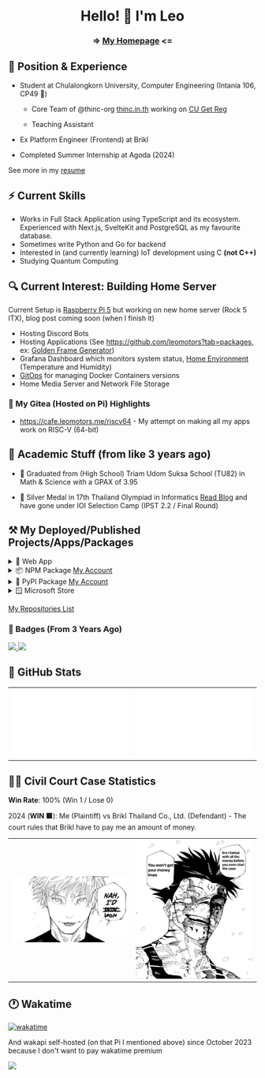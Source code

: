 <h1 align="center"> Hello! 👋 I'm Leo </h1>

<h3 align="center"> => <a href="https://leomotors.me">My Homepage</a> <= </h3>

## 🏢 Position & Experience

- Student at Chulalongkorn University, Computer Engineering (Intania 106, CP49 🥗)

  - Core Team of @thinc-org [thinc.in.th](https://thinc.in.th) working on [CU Get Reg](https://github.com/thinc-org/cugetreg)

  - Teaching Assistant

- Ex Platform Engineer (Frontend) at Brikl

- Completed Summer Internship at Agoda (2024)

See more in my [resume](https://resume.leomotors.me)

## ⚡ Current Skills

- Works in Full Stack Application using TypeScript and its ecosystem. Experienced with Next.js, SvelteKit and PostgreSQL as my favourite database.
- Sometimes write Python and Go for backend
- Interested in (and currently learning) IoT development using C **(not C++)**
- Studying Quantum Computing

## 🔍 Current Interest: Building Home Server

Current Setup is [Raspberry Pi 5](https://leomotors.me/blog/honamipi5/) but working on new home server (Rock 5 ITX), blog post coming soon (when I finish it)

- Hosting Discord Bots
- Hosting Applications (See https://github.com/leomotors?tab=packages, ex: [Golden Frame Generator](https://golden-frame.leomotors.me))
- Grafana Dashboard which monitors system status, [Home Environment](https://github.com/leomotors/home-env) (Temperature and Humidity)
- [GitOps](https://github.com/leomotors/honami-gitops) for managing Docker Containers versions
- Home Media Server and Network File Storage

### 🍵 My Gitea (Hosted on Pi) Highlights

- https://cafe.leomotors.me/riscv64 - My attempt on making all my apps work on RISC-V (64-bit)

## 🎒 Academic Stuff (from like 3 years ago)

- 🏫 Graduated from (High School) Triam Udom Suksa School (TU82) in Math & Science with a GPAX of 3.95

- 🥈 Silver Medal in 17th Thailand Olympiad in Informatics [Read Blog](https://github.com/Leomotors/TOI17-Journey#readme) and have gone under IOI Selection Camp (IPST 2.2 / Final Round)

## ⚒️ My Deployed/Published Projects/Apps/Packages

<details>
 <summary>🔺 Web App</summary>

Note: This is not updated, but I'm also want to keep this section from previous version of readme

- [Website Vector Calculator 2](https://github.com/Leomotors/Website-Vector-Calculator-2) => [Vercel App](https://mini-vector-calculator.vercel.app)
- [My Repositories](https://github.com/Leomotors/my-repos) => [Vercel App](https://repos.leomotors.vercel.app)
- [Anime Captcha](https://github.com/Leomotors/anime-captcha) => [Vercel App](https://anime-captcha.vercel.app)
- [Stupid Problems](https://github.com/Leomotors/stupid-problems) => [GitHub Pages](https://leomotors.github.io/stupid-problems/)
- [My Portfolio](https://github.com/Leomotors/portfolio-sv) => [Vercel App](https://portfolio.leomotors.vercel.app)
- [กราบครับ](https://github.com/Leomotors/grab-krub) => [Vercel App](https://grab-krub.vercel.app)

</details>

<details>
 <summary>📦 NPM Package <a href="https://www.npmjs.com/~leomotors">My Account</a> </summary>

- [polynomial-generator](https://github.com/Leomotors/polynomial-generator) =>
  [![](https://img.shields.io/npm/v/polynomial-generator.svg?maxAge=3600)](https://www.npmjs.com/package/polynomial-generator)
  [![](https://img.shields.io/npm/dt/polynomial-generator.svg?maxAge=3600)](https://www.npmjs.com/package/polynomial-generator)
- [@leomotors/scripts](git+https://github.com/Leomotors/npm-scripts.git) =>
  [![](https://img.shields.io/npm/v/@leomotors/scripts.svg?maxAge=3600)](https://www.npmjs.com/package/@leomotors/scripts)
  [![](https://img.shields.io/npm/dt/@leomotors/scripts.svg?maxAge=3600)](https://www.npmjs.com/package/@leomotors/scripts)
- [baht.c](https://github.com/Leomotors/baht.c) =>
  [![](https://img.shields.io/npm/v/baht.c.svg?maxAge=3600)](https://www.npmjs.com/package/baht.c)
  [![](https://img.shields.io/npm/dt/baht.c.svg?maxAge=3600)](https://www.npmjs.com/package/baht.c)
- [crlf-phobia](git+https://github.com/Leomotors/CRLF-Phobia.git) =>
  [![](https://img.shields.io/npm/v/crlf-phobia.svg?maxAge=3600)](https://www.npmjs.com/package/crlf-phobia)
  [![](https://img.shields.io/npm/dt/crlf-phobia.svg?maxAge=3600)](https://www.npmjs.com/package/crlf-phobia)
- [@leomotors/sv-components](https://github.com/Leomotors/sv-components) =>
  [![](https://img.shields.io/npm/v/@leomotors/sv-components.svg?maxAge=3600)](https://www.npmjs.com/package/@leomotors/sv-components)
  [![](https://img.shields.io/npm/dt/@leomotors/sv-components.svg?maxAge=3600)](https://www.npmjs.com/package/@leomotors/sv-components)
- [@leomotors/cocoa-vitepress-theme](git+https://github.com/Leomotors/cocoa-vitepress-theme.git) =>
  [![](https://img.shields.io/npm/v/@leomotors/cocoa-vitepress-theme.svg?maxAge=3600)](https://www.npmjs.com/package/@leomotors/cocoa-vitepress-theme)
  [![](https://img.shields.io/npm/dt/@leomotors/cocoa-vitepress-theme.svg?maxAge=3600)](https://www.npmjs.com/package/@leomotors/cocoa-vitepress-theme)
- [@leomotors/config](git+https://github.com/leomotors/node-config.git) =>
  [![](https://img.shields.io/npm/v/@leomotors/config.svg?maxAge=3600)](https://www.npmjs.com/package/@leomotors/config)
  [![](https://img.shields.io/npm/dt/@leomotors/config.svg?maxAge=3600)](https://www.npmjs.com/package/@leomotors/config)
- [@leomotors/prisma-nestjs-graphql](git+https://github.com/Leomotors/prisma-nestjs-graphql.git) =>
  [![](https://img.shields.io/npm/v/@leomotors/prisma-nestjs-graphql.svg?maxAge=3600)](https://www.npmjs.com/package/@leomotors/prisma-nestjs-graphql)
  [![](https://img.shields.io/npm/dt/@leomotors/prisma-nestjs-graphql.svg?maxAge=3600)](https://www.npmjs.com/package/@leomotors/prisma-nestjs-graphql)
- [cunny](git+https://github.com/CunnyDev/cunny.git) =>
  [![](https://img.shields.io/npm/v/cunny.svg?maxAge=3600)](https://www.npmjs.com/package/cunny)
  [![](https://img.shields.io/npm/dt/cunny.svg?maxAge=3600)](https://www.npmjs.com/package/cunny)
- [@cunny/archive](git+https://github.com/saltyaom/cunny-archive.git) =>
  [![](https://img.shields.io/npm/v/@cunny/archive.svg?maxAge=3600)](https://www.npmjs.com/package/@cunny/archive)
  [![](https://img.shields.io/npm/dt/@cunny/archive.svg?maxAge=3600)](https://www.npmjs.com/package/@cunny/archive)
- [cocoa-discord](git+https://github.com/leomotors/cocoa-discord.git) =>
  [![](https://img.shields.io/npm/v/cocoa-discord.svg?maxAge=3600)](https://www.npmjs.com/package/cocoa-discord)
  [![](https://img.shields.io/npm/dt/cocoa-discord.svg?maxAge=3600)](https://www.npmjs.com/package/cocoa-discord)
- [@cocoa-discord/music-module](git+https://github.com/leomotors/cocoa-discord.git) =>
  [![](https://img.shields.io/npm/v/@cocoa-discord/music-module.svg?maxAge=3600)](https://www.npmjs.com/package/@cocoa-discord/music-module)
  [![](https://img.shields.io/npm/dt/@cocoa-discord/music-module.svg?maxAge=3600)](https://www.npmjs.com/package/@cocoa-discord/music-module)

This list is automatically kept up to date by this monorepo.

</details>

<details>
 <summary>🐍 PyPI Package <a href="https://pypi.org/user/Leomotors">My Account</a> </summary>

- [Golden Frame (กรอบทอง)](https://github.com/Leomotors/golden-frame) =>
  [![](https://img.shields.io/pypi/v/golden-frame)](https://pypi.org/project/golden-frame)
  [![](https://img.shields.io/pypi/dm/golden-frame)](https://pypi.org/project/golden-frame)

</details>

<details>
 <summary>🪟 Microsoft Store</summary>

Note: App is removed from Microsoft Store because they said this app is useless.

- [You are a Failure!](https://github.com/Leomotors/you-are-a-failure)

</details>

[My Repositories List](https://repos.leomotors.me)

### 📜 Badges (From 3 Years Ago)

<a href="https://www.credly.com/badges/179d5d39-7cae-4c46-9836-b1012bb0f9aa">
 <img src="https://images.credly.com/size/340x340/images/577c7534-c18d-4bee-bbb7-8be23a229fc6/image.png" height=100 />
</a>

<a href="https://www.credly.com/badges/6000d87a-1061-4a6c-b3f3-73e5ebe19c5e">
 <img src="https://images.credly.com/size/340x340/images/be8fcaeb-c769-4858-b567-ffaaa73ce8cf/image.png" height=100 />
</a>

## 🔢 GitHub Stats

<table>
  <tr>
    <td>
      <img src="generated/languages.svg" /> 
    </td>
    <td>
      <img src="generated/overview.svg" />
    </td>
  </tr>
</table>

## 👨‍⚖️ Civil Court Case Statistics

**Win Rate**: 100% (Win 1 / Lose 0)

2024 (**WIN 🟩**): Me (Plaintiff) vs Brikl Thailand Co., Ltd. (Defendant) - The court rules that Brikl have to pay me an amount of money.

<table>
  <tr>
    <td>
      <img src="images/nah_id_won.jpg" width="300" />
    </td>
    <td>
      <img src="images/sukuna_won.jpg" width="300" />
    </td>
  </tr>
</table>

## 🕐 Wakatime

[![wakatime](https://wakatime.com/badge/user/7b85cf35-1e8b-4428-aed5-467d40e6e916.svg)](https://wakatime.com/@Leomotors)

And wakapi self-hosted (on that Pi I mentioned above) since October 2023 because I don't want to pay wakatime premium

![](https://kapi.leomotors.me/api/badge/Leomotors/interval:any?label=wakapi)

<!-- // auto generated by github but I will keep it
**Leomotors/Leomotors** is a ✨ _special_ ✨ repository because its `README.md` (this file) appears on your GitHub profile.

Here are some ideas to get you started:

- 🔭 I’m currently working on ...
- 🌱 I’m currently learning ...
- 👯 I’m looking to collaborate on ...
- 🤔 I’m looking for help with ...
- 💬 Ask me about ...
- 📫 How to reach me: ...
- 😄 Pronouns: ...
- ⚡ Fun fact: ...
-->
